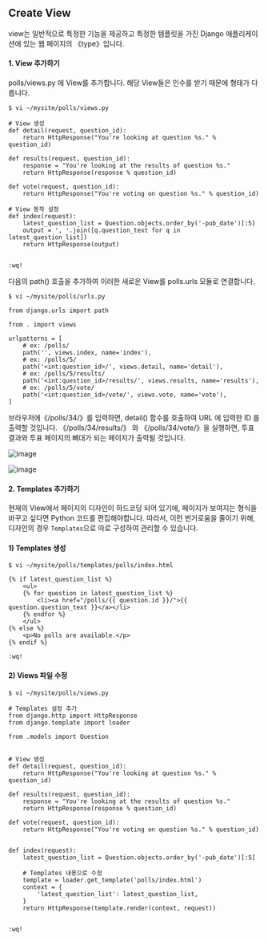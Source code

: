## Create View

view는 일반적으로 특정한 기능을 제공하고 특정한 템플릿을 가진 Django 애플리케이션에 있는 웹 페이지의 《type》입니다.


#### 1. View 추가하기

polls/views.py 에 View를 추가합니다. 해당 View들은 인수를 받기 때문에 형태가 다릅니다.

```
$ vi ~/mysite/polls/views.py

# View 생성
def detail(request, question_id):
    return HttpResponse("You're looking at question %s." % question_id)

def results(request, question_id):
    response = "You're looking at the results of question %s."
    return HttpResponse(response % question_id)

def vote(request, question_id):
    return HttpResponse("You're voting on question %s." % question_id)

# View 동작 설정
def index(request):
    latest_question_list = Question.objects.order_by('-pub_date')[:5]
    output = ', '.join([q.question_text for q in latest_question_list])
    return HttpResponse(output)


:wq!
```

다음의 path() 호출을 추가하여 이러한 새로운 View를 polls.urls 모듈로 연결합니다.

```
$ vi ~/mysite/polls/urls.py

from django.urls import path

from . import views

urlpatterns = [
    # ex: /polls/
    path('', views.index, name='index'),
    # ex: /polls/5/
    path('<int:question_id>/', views.detail, name='detail'),
    # ex: /polls/5/results/
    path('<int:question_id>/results/', views.results, name='results'),
    # ex: /polls/5/vote/
    path('<int:question_id>/vote/', views.vote, name='vote'),
]
```

브라우저에《/polls/34/》를 입력하면, detail() 함수를 호출하여 URL 에 입력한 ID 를 출력할 것입니다. 《/polls/34/results/》 와 《/polls/34/vote/》을 실행하면, 투표 결과와 투표 페이지의 뼈대가 되는 페이지가 출력될 것입니다.


![image](https://user-images.githubusercontent.com/56064985/149733480-2987da8c-454e-4213-87fc-ceab2eca06fd.png)

![image](https://user-images.githubusercontent.com/56064985/149733514-be607110-0f8b-4546-be2d-43fa2cd23260.png)


#### 2. Templates 추가하기

현재의 View에서 페이지의 디자인이 하드코딩 되어 있기에, 페이지가 보여지는 형식을 바꾸고 싶다면 Python 코드를 편집해야합니다. 따라서, 이런 번거로움을 줄이기 위해, 디자인의 경우 ```Templates```으로 따로 구성하여 관리할 수 있습니다.

#### 1) Templates 생성

```
$ vi ~/mysite/polls/templates/polls/index.html

{% if latest_question_list %}
    <ul>
    {% for question in latest_question_list %}
        <li><a href="/polls/{{ question.id }}/">{{ question.question_text }}</a></li>
    {% endfor %}
    </ul>
{% else %}
    <p>No polls are available.</p>
{% endif %}

:wq!

```

#### 2) Views 파일 수정


```
$ vi ~/mysite/polls/views.py

# Templates 설정 추가
from django.http import HttpResponse
from django.template import loader

from .models import Question


# View 생성
def detail(request, question_id):
    return HttpResponse("You're looking at question %s." % question_id)

def results(request, question_id):
    response = "You're looking at the results of question %s."
    return HttpResponse(response % question_id)

def vote(request, question_id):
    return HttpResponse("You're voting on question %s." % question_id)


def index(request):
    latest_question_list = Question.objects.order_by('-pub_date')[:5]
    
    # Templates 내용으로 수정
    template = loader.get_template('polls/index.html')
    context = {
        'latest_question_list': latest_question_list,
    }
    return HttpResponse(template.render(context, request))


:wq!

```



 
